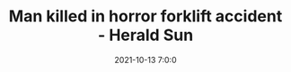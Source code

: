 ---
"title": "Man killed in horror forklift accident - Herald Sun"
"date": "2021-10-13 7:0:0"
"feed_name": "GOOGLENEWSINDUSTRIAL"
"feed_website": "https://news.google.com/search?q=industrial%2Bincident&hl=en-US&gl=US&ceid=US:en"
"feed_rss": "https://news.google.com/rss/search?q=industrial%2Bincident&hl=en-US&gl=US&ceid=US:en"
"link": "https://www.heraldsun.com.au/leader/north/somerton-forklift-death-craigieburn-man-crushed-to-death/news-story/8475e6abb14c2de530c270e762e1c6cd"
"source": "{'href': 'https://www.heraldsun.com.au', 'title': 'Herald Sun'}"
"file": "_posts/2021-1-1-4aa0e60ed7000d345e3e86049b75b88fd4d40393.md"
"accident": "1"
"drilling": "1"
"dead": "1"
"injured": "0"
"arrested": "0"
"place": "unknown place"
"where": "unknown site"
"causes": "forklift"
"place_uri": "unknown place"
---